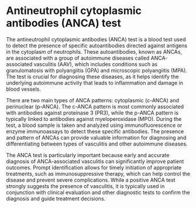 <!--
source: gpt-40
abbr: ANCA
tags: tests
-->

# Antineutrophil cytoplasmic antibodies (ANCA) test

The antineutrophil cytoplasmic antibodies (ANCA) test is a blood test used to detect the presence of specific autoantibodies directed against antigens in the cytoplasm of neutrophils. These autoantibodies, known as ANCAs, are associated with a group of autoimmune diseases called ANCA-associated vasculitis (AAV), which includes conditions such as granulomatosis with polyangiitis (GPA) and microscopic polyangiitis (MPA). The test is crucial for diagnosing these diseases, as it helps identify the underlying autoimmune activity that leads to inflammation and damage in blood vessels.

There are two main types of ANCA patterns: cytoplasmic (c-ANCA) and perinuclear (p-ANCA). The c-ANCA pattern is most commonly associated with antibodies against proteinase 3 (PR3), while the p-ANCA pattern is typically linked to antibodies against myeloperoxidase (MPO). During the test, a blood sample is taken and analyzed using immunofluorescence or enzyme immunoassays to detect these specific antibodies. The presence and pattern of ANCAs can provide valuable information for diagnosing and differentiating between types of vasculitis and other autoimmune diseases.

The ANCA test is particularly important because early and accurate diagnosis of ANCA-associated vasculitis can significantly improve patient outcomes. Prompt identification allows for timely initiation of appropriate treatments, such as immunosuppressive therapy, which can help control the disease and prevent severe complications. While a positive ANCA test strongly suggests the presence of vasculitis, it is typically used in conjunction with clinical evaluation and other diagnostic tests to confirm the diagnosis and guide treatment decisions.
